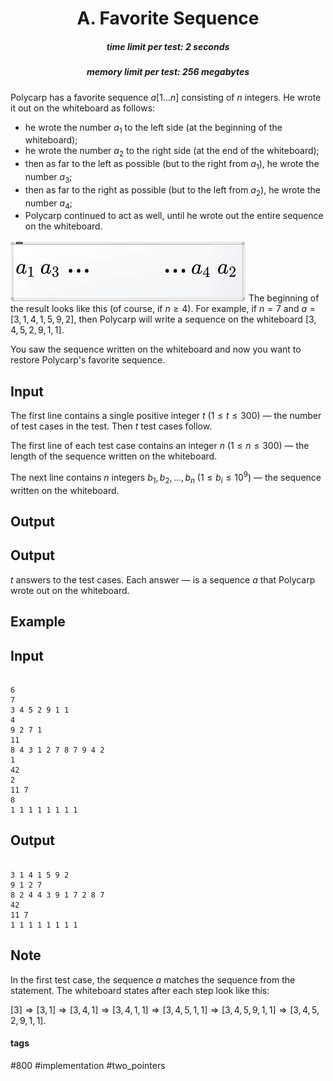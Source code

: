<h1 style='text-align: center;'> A. Favorite Sequence</h1>

<h5 style='text-align: center;'>time limit per test: 2 seconds</h5>
<h5 style='text-align: center;'>memory limit per test: 256 megabytes</h5>

Polycarp has a favorite sequence $a[1 \dots n]$ consisting of $n$ integers. He wrote it out on the whiteboard as follows:

* he wrote the number $a_1$ to the left side (at the beginning of the whiteboard);
* he wrote the number $a_2$ to the right side (at the end of the whiteboard);
* then as far to the left as possible (but to the right from $a_1$), he wrote the number $a_3$;
* then as far to the right as possible (but to the left from $a_2$), he wrote the number $a_4$;
* Polycarp continued to act as well, until he wrote out the entire sequence on the whiteboard.

 ![](images/cb8722f608b54c6bb30e3157ab5143a0b99ec00b.png) The beginning of the result looks like this (of course, if $n \ge 4$). For example, if $n=7$ and $a=[3, 1, 4, 1, 5, 9, 2]$, then Polycarp will write a sequence on the whiteboard $[3, 4, 5, 2, 9, 1, 1]$.

You saw the sequence written on the whiteboard and now you want to restore Polycarp's favorite sequence.

## Input

The first line contains a single positive integer $t$ ($1 \le t \le 300$) — the number of test cases in the test. Then $t$ test cases follow.

The first line of each test case contains an integer $n$ ($1 \le n \le 300$) — the length of the sequence written on the whiteboard.

The next line contains $n$ integers $b_1, b_2,\ldots, b_n$ ($1 \le b_i \le 10^9$) — the sequence written on the whiteboard.

## Output

## Output

 $t$ answers to the test cases. Each answer — is a sequence $a$ that Polycarp wrote out on the whiteboard.

## Example

## Input


```

6
7
3 4 5 2 9 1 1
4
9 2 7 1
11
8 4 3 1 2 7 8 7 9 4 2
1
42
2
11 7
8
1 1 1 1 1 1 1 1

```
## Output


```

3 1 4 1 5 9 2 
9 1 2 7 
8 2 4 4 3 9 1 7 2 8 7 
42 
11 7 
1 1 1 1 1 1 1 1 

```
## Note

In the first test case, the sequence $a$ matches the sequence from the statement. The whiteboard states after each step look like this:

$[3] \Rightarrow [3, 1] \Rightarrow [3, 4, 1] \Rightarrow [3, 4, 1, 1] \Rightarrow [3, 4, 5, 1, 1] \Rightarrow [3, 4, 5, 9, 1, 1] \Rightarrow [3, 4, 5, 2, 9, 1, 1]$.



#### tags 

#800 #implementation #two_pointers 